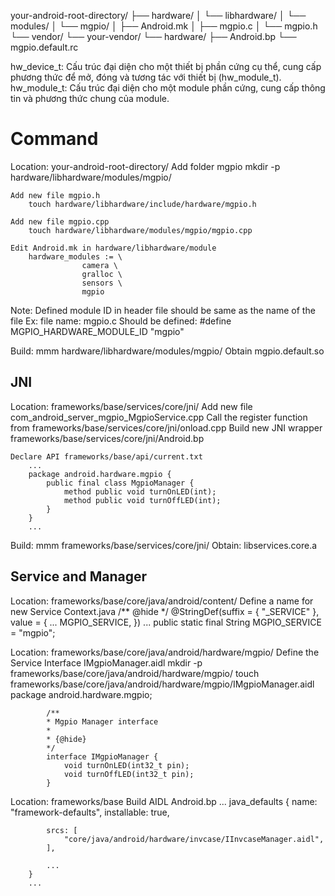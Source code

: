your-android-root-directory/
├── hardware/
│   └── libhardware/
│       └── modules/
│           └── mgpio/
│               ├── Android.mk
│               ├── mgpio.c
│               └── mgpio.h
└── vendor/
    └── your-vendor/
        └── hardware/
            ├── Android.bp
            └── mgpio.default.rc

hw_device_t: Cấu trúc đại diện cho một thiết bị phần cứng cụ thể, cung cấp phương thức để mở, đóng và tương tác với thiết bị (hw_module_t).
hw_module_t: Cấu trúc đại diện cho một module phần cứng, cung cấp thông tin và phương thức chung của module.

# Command
Location: your-android-root-directory/
    Add folder mgpio
        mkdir -p hardware/libhardware/modules/mgpio/

    Add new file mgpio.h
        touch hardware/libhardware/include/hardware/mgpio.h

    Add new file mgpio.cpp
        touch hardware/libhardware/modules/mgpio/mgpio.cpp

    Edit Android.mk in hardware/libhardware/module
        hardware_modules := \
                    camera \
                    gralloc \
                    sensors \
                    mgpio

Note: Defined module ID in header file should be same as the name of the file
Ex: file name: mgpio.c
Should be defined: #define MGPIO_HARDWARE_MODULE_ID "mgpio"

Build: mmm hardware/libhardware/modules/mgpio/
Obtain mgpio.default.so

## JNI
Location: frameworks/base/services/core/jni/
    Add new file com_android_server_mgpio_MgpioService.cpp
    Call the register function from frameworks/base/services/core/jni/onload.cpp
    Build new JNI wrapper frameworks/base/services/core/jni/Android.bp


    Declare API frameworks/base/api/current.txt
        ...
        package android.hardware.mgpio {
            public final class MgpioManager {
                method public void turnOnLED(int);
                method public void turnOffLED(int);
            }
        }
        ...

Build: mmm frameworks/base/services/core/jni/
Obtain: libservices.core.a

## Service and Manager
Location: frameworks/base/core/java/android/content/
    Define a name for new Service Context.java
        /** @hide */
        @StringDef(suffix = { "_SERVICE" }, value = {
            ...
            MGPIO_SERVICE,
        })
        ...
        public static final String MGPIO_SERVICE = "mgpio";

Location: frameworks/base/core/java/android/hardware/mgpio/
    Define the Service Interface IMgpioManager.aidl
        mkdir -p frameworks/base/core/java/android/hardware/mgpio/
        touch frameworks/base/core/java/android/hardware/mgpio/IMgpioManager.aidl
            package android.hardware.mgpio;

            /**
            * Mgpio Manager interface
            *
            * {@hide}
            */
            interface IMgpioManager {
                void turnOnLED(int32_t pin);
                void turnOffLED(int32_t pin);
            }

Location: frameworks/base
    Build AIDL Android.bp
        ...
        java_defaults {
            name: "framework-defaults",
            installable: true,

            srcs: [
                "core/java/android/hardware/invcase/IInvcaseManager.aidl",
            ],

            ...
        }
        ...



            
	           
